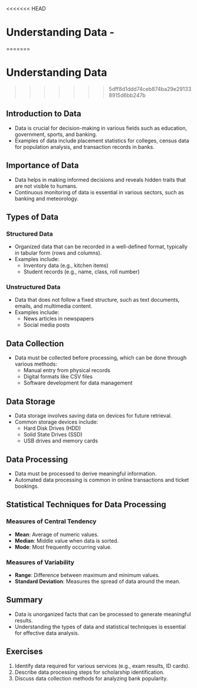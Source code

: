 <<<<<<< HEAD
# Understanding Data -
=======
# Understanding Data 
>>>>>>> 5dff8d1ddd74ceb874ba29e291338915d6bb247b

## Introduction to Data
- Data is crucial for decision-making in various fields such as education, government, sports, and banking.
- Examples of data include placement statistics for colleges, census data for population analysis, and transaction records in banks.

## Importance of Data
- Data helps in making informed decisions and reveals hidden traits that are not visible to humans.
- Continuous monitoring of data is essential in various sectors, such as banking and meteorology.

## Types of Data
### Structured Data
- Organized data that can be recorded in a well-defined format, typically in tabular form (rows and columns).
- Examples include:
  - Inventory data (e.g., kitchen items)
  - Student records (e.g., name, class, roll number)

### Unstructured Data
- Data that does not follow a fixed structure, such as text documents, emails, and multimedia content.
- Examples include:
  - News articles in newspapers
  - Social media posts

## Data Collection
- Data must be collected before processing, which can be done through various methods:
  - Manual entry from physical records
  - Digital formats like CSV files
  - Software development for data management

## Data Storage
- Data storage involves saving data on devices for future retrieval.
- Common storage devices include:
  - Hard Disk Drives (HDD)
  - Solid State Drives (SSD)
  - USB drives and memory cards

## Data Processing
- Data must be processed to derive meaningful information.
- Automated data processing is common in online transactions and ticket bookings.

## Statistical Techniques for Data Processing
### Measures of Central Tendency
- **Mean**: Average of numeric values.
- **Median**: Middle value when data is sorted.
- **Mode**: Most frequently occurring value.

### Measures of Variability
- **Range**: Difference between maximum and minimum values.
- **Standard Deviation**: Measures the spread of data around the mean.

## Summary
- Data is unorganized facts that can be processed to generate meaningful results.
- Understanding the types of data and statistical techniques is essential for effective data analysis.

## Exercises
1. Identify data required for various services (e.g., exam results, ID cards).
2. Describe data processing steps for scholarship identification.
3. Discuss data collection methods for analyzing bank popularity.

